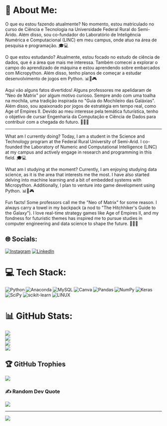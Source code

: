 # 💫 About Me:
O que eu estou fazendo atualmente? No momento, estou matriculado no curso de Ciência e Tecnologia na Universidade Federal Rural do Semi-Árido. Além disso, sou co-fundador do Laboratório de Inteligência Numérica e Computacional (LINC) em meu campus, onde atuo na área de pesquisa e programação. 🎓💻

O que estou estudando? Atualmente, estou focado no estudo de ciência de dados, que é a área que mais me interessa. Também comecei a explorar o campo do aprendizado de máquina e estou aprendendo sobre embarcados com Micropython. Além disso, tenho planos de começar a estudar desenvolvimento de jogos em Python. 📊🤖🎮

Aqui vão alguns fatos divertidos! Alguns professores me apelidaram de "Neo de Matrix" por algum motivo curioso. Sempre ando com uma toalha na mochila, uma tradição inspirada no "Guia do Mochileiro das Galáxias". Além disso, sou apaixonado por jogos de estratégia em tempo real, como Age of Empires II. Devido ao meu interesse pela temática futurística, tenho o objetivo de cursar Engenharia da Computação e Ciência de Dados para contribuir com a chegada do futuro. 🌌🚀😄

<hr/>

What am I currently doing? Today, I am a student in the Science and Technology program at the Federal Rural University of Semi-Arid. I co-founded the Laboratory of Numeric and Computational Intelligence (LINC) at my campus and actively engage in research and programming in this field. 🎓💻

What am I studying at the moment? Currently, I am enjoying studying data science, as it is the area that interests me the most. I have also started delving into machine learning and a bit of embedded systems with Micropython. Additionally, I plan to venture into game development using Python. 📊🤖🎮

Fun facts! Some professors call me the "Neo of Matrix" for some reason. I always carry a towel in my backpack (a nod to "The Hitchhiker's Guide to the Galaxy"). I love real-time strategy games like Age of Empires II, and my fondness for futuristic themes has inspired me to pursue studies in computer engineering and data science to shape the future. 🌌🚀😄

## 🌐 Socials:
[![Instagram](https://img.shields.io/badge/Instagram-%23E4405F.svg?logo=Instagram&logoColor=white)](https://instagram.com/andersoncarlos___) [![LinkedIn](https://img.shields.io/badge/LinkedIn-%230077B5.svg?logo=linkedin&logoColor=white)](https://linkedin.com/in/andersoncarlos-) 

# 💻 Tech Stack:
![Python](https://img.shields.io/badge/python-3670A0?style=for-the-badge&logo=python&logoColor=ffdd54) ![Anaconda](https://img.shields.io/badge/Anaconda-%2344A833.svg?style=for-the-badge&logo=anaconda&logoColor=white) ![MySQL](https://img.shields.io/badge/mysql-%2300f.svg?style=for-the-badge&logo=mysql&logoColor=white) ![Canva](https://img.shields.io/badge/Canva-%2300C4CC.svg?style=for-the-badge&logo=Canva&logoColor=white) ![Pandas](https://img.shields.io/badge/pandas-%23150458.svg?style=for-the-badge&logo=pandas&logoColor=white) ![NumPy](https://img.shields.io/badge/numpy-%23013243.svg?style=for-the-badge&logo=numpy&logoColor=white) ![Keras](https://img.shields.io/badge/Keras-%23D00000.svg?style=for-the-badge&logo=Keras&logoColor=white) ![SciPy](https://img.shields.io/badge/SciPy-%230C55A5.svg?style=for-the-badge&logo=scipy&logoColor=%white) ![scikit-learn](https://img.shields.io/badge/scikit--learn-%23F7931E.svg?style=for-the-badge&logo=scikit-learn&logoColor=white) ![LINUX](https://img.shields.io/badge/Linux-FCC624?style=for-the-badge&logo=linux&logoColor=black)
# 📊 GitHub Stats:
![](https://github-readme-stats.vercel.app/api?username=AndersonCSM&theme=dark&hide_border=false&include_all_commits=true&count_private=true)<br/>
![](https://github-readme-streak-stats.herokuapp.com/?user=AndersonCSM&theme=dark&hide_border=false)<br/>
[![](https://github-readme-stats.vercel.app/api/top-langs/?username=AndersonCSM&theme=dark&hide_border=false&include_all_commits=true&count_private=true&layout=compact&hide=javascript,html,jupyter%20notebook,processing)](https://github.com/AndersonCSM/github-readme-stats)<br/>
[![](https://github-readme-stats.vercel.app/api/top-langs/?username=AndersonCSM&theme=dark&hide_border=false&include_all_commits=true&count_private=true&layout=compact,html&title_color=ffffff&text_color=c9cacc&icon_color=2bbc8a&bg_color=1d1f21)](https://github.com/AndersonCSM)

## 🏆 GitHub Trophies
![](https://github-profile-trophy.vercel.app/?username=AndersonCSM&theme=radical&no-frame=false&no-bg=true&margin-w=4)

### ✍️ Random Dev Quote
![](https://quotes-github-readme.vercel.app/api?type=horizontal&theme=radical)

---
[![](https://visitcount.itsvg.in/api?id=AndersonCSM&icon=0&color=0)](https://visitcount.itsvg.in)

<!-- Proudly created with GPRM ( https://gprm.itsvg.in ) -->
